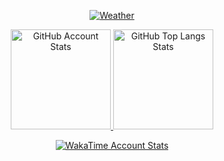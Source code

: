 <p align="center">
   <a href="https://github.com/Andcool-Systems/weather-widget-api">
   <img 
      src="https://weather.wavycat.ru/api?place=andcool&timezone=gmt3&language=ru"
      alt="Weather"
      /img>
   </a>
</p>

<p align="center">
   <a href="#">
   <img 
      src="https://github-readme-stats.vercel.app/api?username=Andcool-Systems&show_icons=true&border_color=30363d&bg_color=0d1117&text_color=eef2ff&title_color=818cf8&count_private=true&border_radius=4" 
      alt="GitHub Account Stats"
      height="160"
      /img>
   </a>
   <a href="#">
   <img 
      src="https://github-readme-stats.vercel.app/api/top-langs/?username=Andcool-Systems&layout=compact&border_color=30363d&bg_color=0d1117&text_color=eef2ff&title_color=818cf8&border_radius=4&count_private=true"
      alt="GitHub Top Langs Stats"
      height="160"
      /img>
   </a>
</p>
<p align="center">
   <a href="https://wakatime.com/@AndcoolSystems">
   <img 
      src="https://github-readme-stats.vercel.app/api/wakatime?username=AndcoolSystems&border_color=30363d&bg_color=0d1117&text_color=eef2ff&title_color=818cf8&count_private=true&border_radius=4" 
      alt="WakaTime Account Stats"
      /img>
   </a>
</p>
